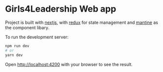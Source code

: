# Girls4Leadership Web app

Project is built with [nextjs](https://nextjs.org/docs), with [redux](https://redux.js.org/api/api-reference) for state management and [mantine](https://mantine.dev/pages/basics/) as the component libary.

To run the development server:

```bash
npm run dev
# or
yarn dev
```

Open [http://localhost:4200](http://localhost:4200) with your browser to see the result.
